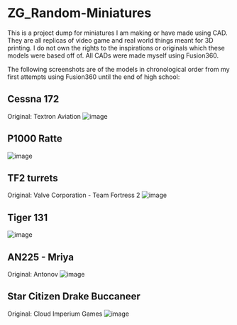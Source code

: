 # ZG_Random-Miniatures
This is a project dump for miniatures I am making or have made using CAD. They are all replicas of video game and real world things meant for 3D printing. I do not own the rights to the inspirations or originals which these models were based off of. All CADs were made myself using Fusion360.

The following screenshots are of the models in chronological order from my first attempts using Fusion360 until the end of high school:

## Cessna 172
Original: Textron Aviation
![image](https://github.com/ZachG1339/ZG_Random-Miniatures/assets/121523537/ec025d4a-72e9-47d7-8f88-f4056d11033f)

## P1000 Ratte
![image](https://github.com/ZachG1339/ZG_Random-Miniatures/assets/121523537/546b8705-89fd-496a-b8e7-222d46a29985)

## TF2 turrets
Original: Valve Corporation - Team Fortress 2
![image](https://github.com/ZachG1339/ZG_Random-Miniatures/assets/121523537/85d557e7-6a6b-4535-9633-52746bfd3466)

## Tiger 131
![image](https://github.com/ZachG1339/ZG_Random-Miniatures/assets/121523537/c534ac73-1b2b-4a09-8664-37410a1267d8)

## AN225 - Mriya
Original: Antonov 
![image](https://github.com/ZachG1339/ZG_Random-Miniatures/assets/121523537/35bf7d23-e009-4b1d-9a0d-05bff906fd41)

## Star Citizen Drake Buccaneer
Original: Cloud Imperium Games 
![image](https://github.com/ZachG1339/ZG_Random-Miniatures/assets/121523537/5cfd4ef1-02b1-4808-aef2-d56dabe513d8)

